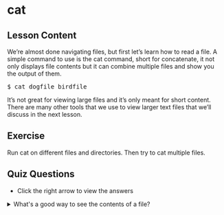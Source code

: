 # cat

## Lesson Content

We’re almost done navigating files, but first let’s learn how to read a file. A simple command to use is the cat command, short for concatenate, it not only displays file contents but it can combine multiple files and show you the output of them. 

<pre>$ cat dogfile birdfile</pre>

It’s not great for viewing large files and it’s only meant for short content. There are many other tools that we use to view larger text files that we’ll discuss in the next lesson.

## Exercise

Run cat on different files and directories. Then try to cat multiple files. 

## Quiz Questions 

- Click the right arrow to view the answers

<details>
<summary>What's a good way to see the contents of a file?</summary>
cat
</details>
